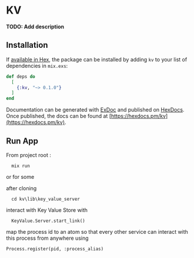 # KV

**TODO: Add description**

## Installation

If [available in Hex](https://hex.pm/docs/publish), the package can be installed
by adding `kv` to your list of dependencies in `mix.exs`:

```elixir
def deps do
  [
    {:kv, "~> 0.1.0"}
  ]
end
```

Documentation can be generated with [ExDoc](https://github.com/elixir-lang/ex_doc)
and published on [HexDocs](https://hexdocs.pm). Once published, the docs can
be found at [https://hexdocs.pm/kv](https://hexdocs.pm/kv).

## Run App
From project root :

```
  mix run
```

or for some

after cloning

```
  cd kv\lib\key_value_server
```

interact with Key Value Store with
```
  KeyValue.Server.start_link()
```

map the process id to an atom so that every other service can interact with this process from anywhere using 

```
Process.register(pid, :process_alias)
```
